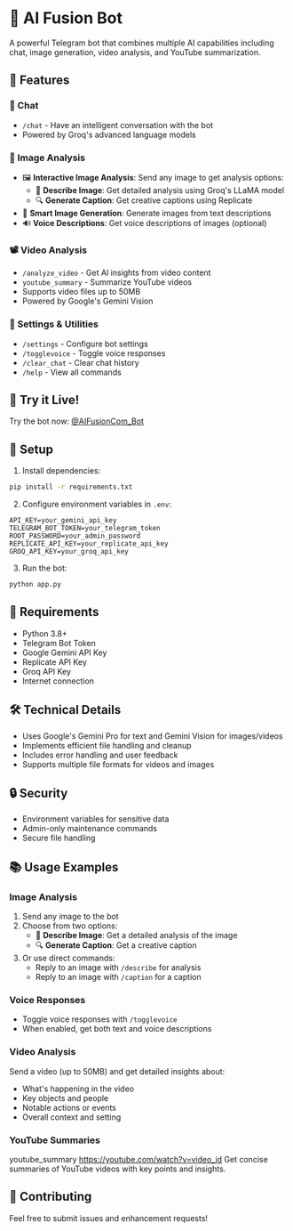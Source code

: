 # 🤖 AI Fusion Bot

A powerful Telegram bot that combines multiple AI capabilities including chat, image generation, video analysis, and YouTube summarization.

## 🌟 Features

### 💬 Chat
- `/chat` - Have an intelligent conversation with the bot
- Powered by Groq's advanced language models

### 🎨 Image Analysis
- 🖼️ **Interactive Image Analysis**: Send any image to get analysis options:
  - 📝 **Describe Image**: Get detailed analysis using Groq's LLaMA model
  - 🔍 **Generate Caption**: Get creative captions using Replicate
- 🎨 **Smart Image Generation**: Generate images from text descriptions
- 🔊 **Voice Descriptions**: Get voice descriptions of images (optional)

### 📽️ Video Analysis
- `/analyze_video` - Get AI insights from video content
- `youtube_summary` - Summarize YouTube videos
- Supports video files up to 50MB
- Powered by Google's Gemini Vision

### 🔧 Settings & Utilities
- `/settings` - Configure bot settings
- `/togglevoice` - Toggle voice responses
- `/clear_chat` - Clear chat history
- `/help` - View all commands

## 🚀 Try it Live!
Try the bot now: [@AIFusionCom_Bot](https://t.me/AIFusionCom_Bot)

## 🚀 Setup

1. Install dependencies:
```bash
pip install -r requirements.txt
```

2. Configure environment variables in `.env`:
```env
API_KEY=your_gemini_api_key
TELEGRAM_BOT_TOKEN=your_telegram_token
ROOT_PASSWORD=your_admin_password
REPLICATE_API_KEY=your_replicate_api_key
GROQ_API_KEY=your_groq_api_key
```

3. Run the bot:
```bash
python app.py
```

## 📝 Requirements

- Python 3.8+
- Telegram Bot Token
- Google Gemini API Key
- Replicate API Key
- Groq API Key
- Internet connection

## 🛠️ Technical Details

- Uses Google's Gemini Pro for text and Gemini Vision for images/videos
- Implements efficient file handling and cleanup
- Includes error handling and user feedback
- Supports multiple file formats for videos and images

## 🔒 Security

- Environment variables for sensitive data
- Admin-only maintenance commands
- Secure file handling

## 📚 Usage Examples

### Image Analysis
1. Send any image to the bot
2. Choose from two options:
   - 📝 **Describe Image**: Get a detailed analysis of the image
   - 🔍 **Generate Caption**: Get a creative caption
3. Or use direct commands:
   - Reply to an image with `/describe` for analysis
   - Reply to an image with `/caption` for a caption

### Voice Responses
- Toggle voice responses with `/togglevoice`
- When enabled, get both text and voice descriptions

### Video Analysis
Send a video (up to 50MB) and get detailed insights about:
- What's happening in the video
- Key objects and people
- Notable actions or events
- Overall context and setting

### YouTube Summaries
youtube_summary https://youtube.com/watch?v=video_id
Get concise summaries of YouTube videos with key points and insights.

## 🤝 Contributing

Feel free to submit issues and enhancement requests!
